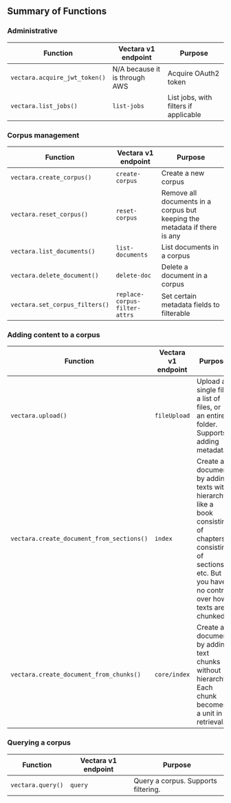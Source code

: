 ## Summary of Functions

### Administrative 

| Function | Vectara v1 endpoint | Purpose | 
| --- | --- | --- |
| `vectara.acquire_jwt_token()` | N/A because it is through AWS | Acquire OAuth2 token |
| `vectara.list_jobs()` | `list-jobs` | List jobs, with filters if applicable |

### Corpus management

| Function | Vectara v1 endpoint | Purpose | 
| --- | --- | --- |
| `vectara.create_corpus()` | `create-corpus` | Create a new corpus |
| `vectara.reset_corpus()` | `reset-corpus` | Remove all documents in a corpus but keeping the metadata if there is any |
| `vectara.list_documents()` | `list-documents` | List documents in a corpus |
| `vectara.delete_document()` | `delete-doc` | Delete a document in a corpus |
| `vectara.set_corpus_filters()` | `replace-corpus-filter-attrs` | Set certain metadata fields to filterable | 

### Adding content to a corpus 

| Function | Vectara v1 endpoint | Purpose | 
| --- | --- | --- |
| `vectara.upload()` | `fileUpload` | Upload a single file, a list of files, or an entire folder. Supports adding metadata. |
| `vectara.create_document_from_sections()` | `index` | Create a document by adding texts with hierarchy, like a book consisting of chapters consisting of sections, etc. But you have no control over how texts are chunked. |
| `vectara.create_document_from_chunks()` | `core/index` | Create a document by adding text chunks without hierarchy. Each chunk becomes a unit in retrieval. |

### Querying a corpus

| Function | Vectara v1 endpoint | Purpose |
| --- | --- | --- |
| `vectara.query()` | `query` | Query a corpus. Supports filtering. |